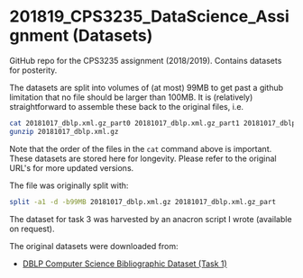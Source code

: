 # 201819_CPS3235_DataScience_Assignment (Datasets)

GitHub repo for the CPS3235 assignment (2018/2019).  Contains datasets for posterity.

The datasets are split into volumes of (at most) 99MB to get past a github limitation that no file should be larger than 100MB.  It is (relatively) straightforward to assemble these back to the original files, i.e.

```bash
cat 20181017_dblp.xml.gz_part0 20181017_dblp.xml.gz_part1 20181017_dblp.xml.gz_part2 20181017_dblp.xml.gz_part3 20181017_dblp.xml.gz_part4 > 20181017_dblp.xml.gz
gunzip 20181017_dblp.xml.gz
```

Note that the order of the files in the `cat` command above is important.  These datasets are stored here for longevity.  Please refer to the original URL's for more updated versions.


The file was originally split with:

```bash
split -a1 -d -b99MB 20181017_dblp.xml.gz 20181017_dblp.xml.gz_part
```

The dataset for task 3 was harvested by an anacron script I wrote (available on request).

The original datasets were downloaded from:
- [DBLP Computer Science Bibliographic Dataset (Task 1)](https://dblp.uni-trier.de/xml/)

